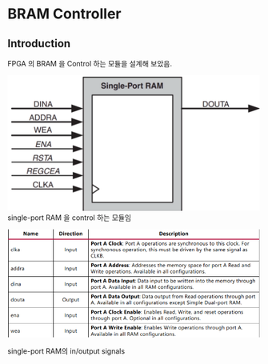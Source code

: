 # BRAM Controller
## Introduction
FPGA 의 BRAM 을 Control 하는 모듈을 설계해 보았음.

![bram](bram.png)
single-port RAM 을 control 하는 모듈임

![bram_signals](inoutput.png)

single-port RAM의 in/output signals
